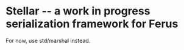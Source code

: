 # Stellar -- a work in progress serialization framework for Ferus
For now, use std/marshal instead.
